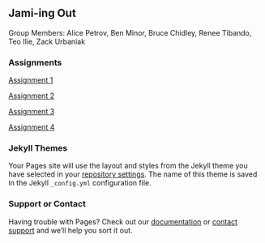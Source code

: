 ## Jami-ing Out

Group Members: Alice Petrov, Ben Minor, Bruce Chidley, Renee Tibando, Teo Ilie, Zack Urbaniak

### Assignments

[Assignment 1]()

[Assignment 2]()

[Assignment 3]()

[Assignment 4]()
### Jekyll Themes

Your Pages site will use the layout and styles from the Jekyll theme you have selected in your [repository settings](https://github.com/cisc322/Jami-ing-Out/settings). The name of this theme is saved in the Jekyll `_config.yml` configuration file.

### Support or Contact

Having trouble with Pages? Check out our [documentation](https://docs.github.com/categories/github-pages-basics/) or [contact support](https://support.github.com/contact) and we’ll help you sort it out.
